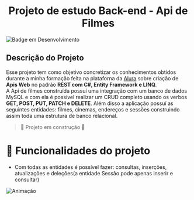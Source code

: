 <h1 align="center"> Projeto de estudo Back-end - Api de Filmes </h1>

![Badge em Desenvolvimento](http://img.shields.io/static/v1?label=STATUS&message=EM%20DESENVOLVIMENTO&color=GREEN&style=for-the-badge)<br>

## Descrição do Projeto
Esse projeto tem como objetivo concretizar os conhecimentos obtidos durante a minha formação feita na plataforna da <a href="https://www.alura.com.br/">Alura</a> sobre criação de **Apis Web** no padrão **REST com C#, Entity Framework e LINQ**.<br>
A Api de filmes construída possuí uma integração com um banco de dados MySQL e com ela é possível realizar um CRUD completo usando os verbos **GET, POST, PUT, PATCH e DELETE**. Além disso a aplicação possuí as seguintes entidades: filmes, cinemas, endereços e sessões construindo assim toda uma estrutura de banco relacional.

> :construction: Projeto em construção :construction:

# :hammer: Funcionalidades do projeto
- Com todas as entidades é possível fazer: consultas, inserções, atualizações e deleções(a entidade Sessão pode apenas inserir e consultar)

![Animação](https://github.com/Joao-Marcelo-B/Filmes-Api/assets/113398296/2ac8d966-feac-4be8-9bb2-a66eaec6cc79)




